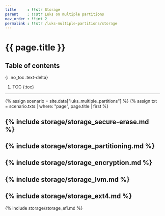 ```yaml
---
title     : !!str Storage
parent    : !!str Luks on multiple partitions
nav_order : !!int 2
permalink : !!str /luks-multiple-partitions/storage
---
```


# {{ page.title }}

## Table of contents
{: .no_toc .text-delta}

1. TOC
{:toc}

---

{% assign scenario = site.data["luks_multiple_partitions"] %}
{% assign txt = scenario.txts | where: "page", page.title | first %}

{% include storage/storage_secure-erase.md %}
---
{% include storage/storage_partitioning.md %}
---
{% include storage/storage_encryption.md %}
---
{% include storage/storage_lvm.md %}
---
{% include storage/storage_ext4.md %}
---
{% include storage/storage_efi.md %}
